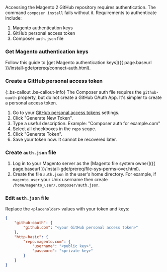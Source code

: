  Accessing the Magento 2 GitHub repository requires authentication. The command `composer install` fails without it. Requirements to authenticate include:

1. Magento authentication keys
1. GitHub personal access token
1. Composer `auth.json` file

### Get Magento authentication keys

Follow this guide to [get Magento authentication keys]({{ page.baseurl }}/install-gde/prereq/connect-auth.html).

 ### Create a GitHub personal access token

{:.bs-callout .bs-callout-info}
The Composer auth file requires the `github-oauth` property, but do not create a GitHub OAuth App. It's simpler to create a personal access token.

1. Go to your [GitHub personal access tokens](https://github.com/settings/tokens) settings.
2. Click "Generate New Token".
3. Type a useful description. Example: "Composer auth for example.com"
4. Select all checkboxes in the `repo` scope.
5. Click "Generate Token".
6. Save your token now. It cannot be recovered later.

### Create `auth.json` file

1. Log in to your Magento server as the [Magento file system owner]({{ page.baseurl }}/install-gde/prereq/file-sys-perms-over.html).
2. Create the file `auth.json` in the user's home directory. For example, if `magento_user` your Unix username then create `/home/magento_user/.composer/auth.json`.

### Edit `auth.json` file

Replace the `<placeholder>` values with your token and keys:

```json
{
    "github-oauth": {
        "github.com": "<your GitHub personal access token>"
    },
    "http-basic": {
        "repo.magento.com": {
            "username": "<public key>",
            "password": "<private key>"
        }
    }
}
```
